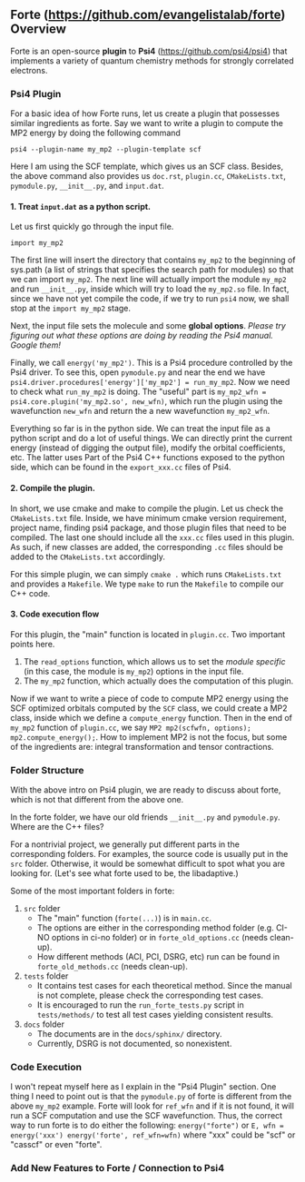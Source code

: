 ## Forte (https://github.com/evangelistalab/forte) Overview

Forte is an open-source **plugin** to **Psi4** (https://github.com/psi4/psi4) that implements a variety of quantum chemistry methods for strongly correlated electrons.

### Psi4 Plugin
For a basic idea of how Forte runs, let us create a plugin that possesses similar ingredients as forte.
Say we want to write a plugin to compute the MP2 energy by doing the following command

`psi4 --plugin-name my_mp2 --plugin-template scf`

Here I am using the SCF template, which gives us an SCF class.
Besides, the above command also provides us `doc.rst`, `plugin.cc`, `CMakeLists.txt`, `pymodule.py`, `__init__.py`, and `input.dat`.

#### 1. Treat `input.dat` as a python script.
Let us first quickly go through the input file.

```sys.path.insert(0, './..')
import my_mp2
```
The first line will insert the directory that contains `my_mp2` to the beginning of sys.path (a list of strings that specifies the search path for modules) so that we can import `my_mp2`.
The next line will actually import the module `my_mp2` and run `__init__.py`, inside which will try to load the `my_mp2.so` file.
In fact, since we have not yet compile the code, if we try to run `psi4` now, we shall stop at the `import my_mp2` stage.

Next, the input file sets the molecule and some **global options**.
*Please try figuring out what these options are doing by reading the Psi4 manual. Google them!*

Finally, we call `energy('my_mp2')`.
This is a Psi4 procedure controlled by the Psi4 driver.
To see this, open `pymodule.py` and near the end we have `psi4.driver.procedures['energy']['my_mp2'] = run_my_mp2`.
Now we need to check what `run_my_mp2` is doing.
The "useful" part is `my_mp2_wfn = psi4.core.plugin('my_mp2.so', new_wfn)`, which run the plugin using the wavefunction `new_wfn` and return the a new wavefunction `my_mp2_wfn`.

Everything so far is in the python side. We can treat the input file as a python script and do a lot of useful things.
We can directly print the current energy (instead of digging the output file), modify the orbital coefficients, etc.
The latter uses Part of the Psi4 C++ functions exposed to the python side, which can be found in the `export_xxx.cc` files of Psi4.

#### 2. Compile the plugin.
In short, we use cmake and make to compile the plugin.
Let us check the `CMakeLists.txt` file.
Inside, we have minimum cmake version requirement, project name, finding psi4 package, and those plugin files that need to be compiled.
The last one should include all the `xxx.cc` files used in this plugin.
As such, if new classes are added, the corresponding `.cc` files should be added to the `CMakeLists.txt` accordingly.

For this simple plugin, we can simply `cmake .` which runs `CMakeLists.txt` and provides a `Makefile`.
We type `make` to run the `Makefile` to compile our C++ code.

#### 3. Code execution flow
For this plugin, the "main" function is located in `plugin.cc`.
Two important points here.
1. The `read_options` function, which allows us to set the *module specific* (in this case, the module is `my_mp2`) options in the input file.
2. The `my_mp2` function, which actually does the computation of this plugin.

Now if we want to write a piece of code to compute MP2 energy using the SCF optimized orbitals computed by the `SCF` class, we could create a MP2 class, inside which we define a `compute_energy` function.
Then in the end of `my_mp2` function of `plugin.cc`, we say `MP2 mp2(scfwfn, options); mp2.compute_energy();`.
How to implement MP2 is not the focus, but some of the ingredients are: integral transformation and tensor contractions.

### Folder Structure
With the above intro on Psi4 plugin, we are ready to discuss about forte, which is not that different from the above one.

In the forte folder, we have our old friends `__init__.py` and `pymodule.py`.
Where are the C++ files?

For a nontrivial project, we generally put different parts in the corresponding folders.
For examples, the source code is usually put in the `src` folder.
Otherwise, it would be somewhat difficult to spot what you are looking for. (Let's see what forte used to be, the libadaptive.)

Some of the most important folders in forte:
1. `src` folder
    - The "main" function (`forte(...)`) is in `main.cc`.
    - The options are either in the corresponding method folder (e.g. CI-NO options in ci-no folder) or in `forte_old_options.cc` (needs clean-up).
    - How different methods (ACI, PCI, DSRG, etc) run can be found in `forte_old_methods.cc` (needs clean-up).
2. `tests` folder
    - It contains test cases for each theoretical method. Since the manual is not complete, please check the corresponding test cases.
    - It is encouraged to run the `run_forte_tests.py` script in `tests/methods/` to test all test cases yielding consistent results.
3. `docs` folder
    - The documents are in the `docs/sphinx/` directory.
    - Currently, DSRG is not documented, so nonexistent.

### Code Execution

I won't repeat myself here as I explain in the "Psi4 Plugin" section.
One thing I need to point out is that the `pymodule.py` of forte is different from the above `my_mp2` example.
Forte will look for `ref_wfn` and if it is not found, it will run a SCF computation and use the SCF wavefunction.
Thus, the correct way to run forte is to do either the following: `energy("forte")` or `E, wfn = energy('xxx') energy('forte', ref_wfn=wfn)` where "xxx" could be "scf" or "casscf" or even "forte".

### Add New Features to Forte / Connection to Psi4
